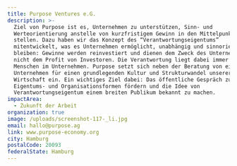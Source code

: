 ```yaml
---
title: Purpose Ventures e.G.
description: >-
  Ziel von Purpose ist es, Unternehmen zu unterstützen, Sinn- und
  Werteorientierung anstelle von kurzfristigem Gewinn in den Mittelpunkt zu
  stellen. Dazu haben wir das Konzept des “Verantwortungseigentums”
  mitentwickelt, was es Unternehmen ermöglicht, unabhängig und sinnorientiert zu
  bleiben: Gewinne werden reinvestiert und dienen dem Zweck des Unternehmens,
  nicht dem Profit von Investoren. Die Verantwortung liegt dabei immer bei den
  Menschen im Unternehmen. Purpose setzt sich neben der Beratung von einzelnen
  Unternehmen für einen grundlegenden Kultur und Strukturwandel unserer
  Wirtschaft ein. Ein wichtiges Ziel dabei: Das öffentliche Gespräch zu neuen
  Eigentums- und Organisationsformen fördern und die Idee von
  Verantwortungseigentum einem breiten Publikum bekannt zu machen.
impactArea:
  - Zukunft der Arbeit
organization: true
image: /uploads/screenshot-117-_li.jpg
email: hallo@purpose.ag
link: www.purpose-economy.org
city: Hamburg
postalCode: 20093
federalState: Hamburg
---
```


